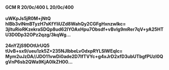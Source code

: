 #### GCM R 20/0c/400 L 20/0c/400
**uWKpJs5jR0M+jNtQ**<br/>**hlBb3vINmBTyzH7sKfYliUZd8WahQy2CGFgHxnzwlkc=**<br/>**3jItuRioRKzekraSDQp8ud62IYOAxHpu7Obsdf+vBvIg9mRer7qV+yA25HTU3D0Dp32OPz2qzg/3kqWg...**<br/><br/>
**24nYZjS9DOtUrUQ5**<br/>**tUvB+sx9/ueu1zk5Z+235NJIbbeLvOdxpRYLSlWEqIc=**<br/>**Mym2uJzDA//JDO11vwDi0ade2D7IfTVYc+g4xJrD2xfD3ubUTbgfPUzI0QgVnP6sb2QWa9KjA0IkZH00...**